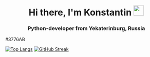 <h1 align="center">Hi there, I'm Konstantin</a> 
<img src="https://github.com/blackcater/blackcater/raw/main/images/Hi.gif" height="32"/></h1>
<h3 align="center">Python-developer from Yekaterinburg, Russia</h3>

#3776AB

[![Top Langs](https://github-readme-stats.vercel.app/api/top-langs/?username=gashev1989&layout=compact)](https://github.com/gashev1989/github-readme-stats)
[![GitHub Streak](https://github-readme-streak-stats.herokuapp.com/?user=Gashev1989)](https://git.io/streak-stats)
<!--
**Gashev1989/Gashev1989** is a ✨ _special_ ✨ repository because its `README.md` (this file) appears on your GitHub profile.

Here are some ideas to get you started:

- 🔭 I’m currently working on ...
- 🌱 I’m currently learning ...
- 👯 I’m looking to collaborate on ...
- 🤔 I’m looking for help with ...
- 💬 Ask me about ...
- 📫 How to reach me: ...
- 😄 Pronouns: ...
- ⚡ Fun fact: ...
-->
